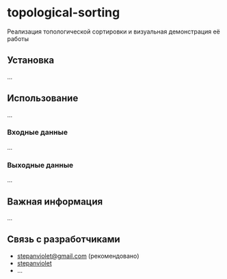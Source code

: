 # topological-sorting
Реализация топологической сортировки и визуальная демонстрация её работы

## Установка
...

## Использование
...

### Входные данные
...

### Выходные данные
...

## Важная информация
...

## Связь с разработчиками
- stepanviolet@gmail.com (рекомендовано)
- [stepanviolet](https://vk.com/stepanviolet)
- ...
